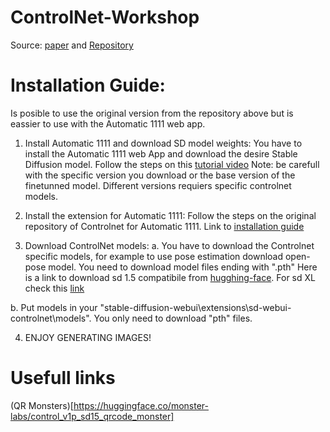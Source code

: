 # ControlNet-Workshop

Source: [paper](https://arxiv.org/abs/2302.05543) and [Repository](https://github.com/lllyasviel/ControlNet)


# Installation Guide:

Is posible to use the original version from the repository above but is eassier to use with the Automatic 1111 web app.

1. Install Automatic 1111 and download SD model weights:
You have to install the Automatic 1111 web App and download the desire Stable Diffusion model. Follow the steps on this [tutorial video](https://www.youtube.com/watch?v=sF77S664AHg)
Note: be carefull with the specific version you download or the base version of the finetunned model. Different versions requiers specific controlnet models.

2. Install the extension for Automatic 1111:
Follow the steps on the original repository of Controlnet for Automatic 1111. Link to [installation guide](https://github.com/Mikubill/sd-webui-controlnet#installation)

3. Download ControlNet models:
  a. You have to download the Controlnet specific models, for example to use pose estimation download open-pose model.
You need to download model files ending with ".pth"
Here is a link to download sd 1.5 compatibile from [hugghing-face](https://huggingface.co/lllyasviel/ControlNet-v1-1/tree/main). For sd XL check this [link](https://github.com/Mikubill/sd-webui-controlnet/tree/main#download-models-for-sdxl)

b. Put models in your "stable-diffusion-webui\extensions\sd-webui-controlnet\models". You only need to download "pth" files.


4. ENJOY GENERATING IMAGES!

# Usefull links

(QR Monsters)[https://huggingface.co/monster-labs/control_v1p_sd15_qrcode_monster]
